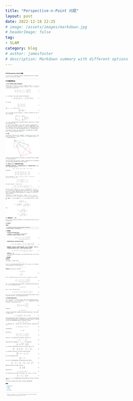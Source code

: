 ```yaml
---
title: "Perspective-n-Point 问题"
layout: post
date: 2022-12-18 22:25
# image: /assets/images/markdown.jpg
# headerImage: false
tag:
- SLAM
category: blog
# author: jamesfoster
# description: Markdown summary with different options
---
```


![Markdowm Image](https://raw.githubusercontent.com/yang-yang-o-o/yang-yang-o-o.github.io/main/assets/images/2022-12-18-Perspective-n-Point.png)
